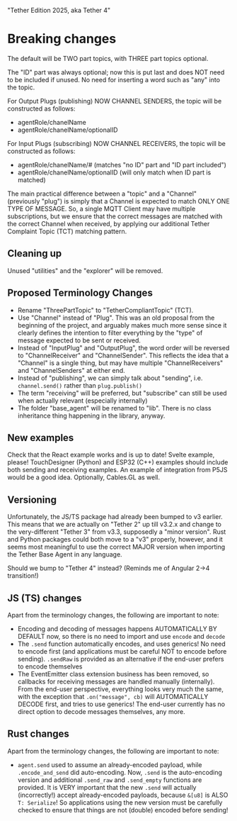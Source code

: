 "Tether Edition 2025, aka Tether 4"

# Breaking changes

The default will be TWO part topics, with THREE part topics optional.

The "ID" part was always optional; now this is put last and does NOT need to be included if unused. No need for inserting a word such as "any" into the topic.


For Output Plugs (publishing) NOW CHANNEL SENDERS, the topic will be constructed as follows:
- agentRole/chanelName
- agentRole/chanelName/optionalID

For Input Plugs (subscribing) NOW CHANNEL RECEIVERS, the topic will be constructed as follows:
- agentRole/chanelName/# (matches "no ID" part and "ID part included")
- agentRole/chanelName/optionalID (will only match when ID part is matched)

The main practical difference between a "topic" and a "Channel" (previously "plug") is simply that a Channel is expected to match ONLY ONE TYPE OF MESSAGE. So, a single MQTT Client may have multiple subscriptions, but we ensure that the correct messages are matched with the correct Channel when received, by applying our additional Tether Complaint Topic (TCT) matching pattern.

## Cleaning up
Unused "utilities" and the "explorer" will be removed.

## Proposed Terminology Changes
- Rename "ThreePartTopic" to "TetherCompliantTopic" (TCT).
- Use "Channel" instead of "Plug". This was an old proposal from the beginning of the project, and arguably makes much more sense since it clearly defines the intention to filter everything by the "type" of message expected to be sent or received.
- Instead of "InputPlug" and "OutputPlug", the word order will be reversed to "ChannelReceiver" and "ChannelSender". This reflects the idea that a "Channel" is a single thing, but may have multiple "ChannelReceivers" and "ChannelSenders" at either end.
- Instead of "publishing", we can simply talk about "sending", i.e. `channel.send()` rather than `plug.publish()`
- The term "receiving" will be preferred, but "subscribe" can still be used when actually relevant (especially internally)
- The folder "base_agent" will be renamed to "lib". There is no class inheritance thing happening in the library, anyway.

## New examples
Check that the React example works and is up to date!
Svelte example, please!
TouchDesigner (Python) and ESP32 (C++) examples should include both sending and receiving examples.
An example of integration from P5JS would be a good idea. Optionally, Cables.GL as well.

## Versioning
Unfortunately, the JS/TS package had already been bumped to v3 earlier. This means that we are actually on "Tether 2" up till v3.2.x and change to the very-different "Tether 3" from v3.3, supposedly a "minor version".
Rust and Python packages could both move to a "v3" properly, however, and it seems most meaningful to use the correct MAJOR version when importing the Tether Base Agent in any language.

Should we bump to "Tether 4" instead? (Reminds me of Angular 2->4 transition!)

## JS (TS) changes
Apart from the terminology changes, the following are important to note:
- Encoding and decoding of messages happens AUTOMATICALLY BY DEFAULT now, so there is no need to import and use `encode` and `decode`
- The `.send` function automatically encodes, and uses generics! No need to encode first (and applications must be careful NOT to encode before sending). `.sendRaw` is provided as an alternative if the end-user prefers to encode themselves
- The EventEmitter class extension business has been removed, so callbacks for receiving messages are handled manually (internally). From the end-user perspective, everything looks very much the same, with the exception that `.on("message", cb)` will AUTOMATICALLY DECODE first, and tries to use generics! The end-user currently has no direct option to decode messages themselves, any more.

## Rust changes
Apart from the terminology changes, the following are important to note:
- `agent.send` used to assume an already-encoded payload, while `.encode_and_send` did auto-encoding. Now, `.send` is the auto-encoding version and additional `.send_raw` and `.send_empty` functions are provided. It is VERY important that the new `.send` will actually (incorrectly!) accept already-encoded payloads, because `&[u8]` is ALSO `T: Serialize`! So applications using the new version must be carefully checked to ensure that things are not (double) encoded before sending!
